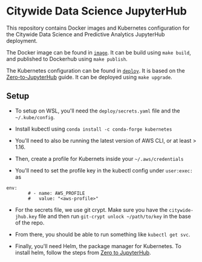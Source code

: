 # Citywide Data Science JupyterHub

This repository contains Docker images and Kubernetes configuration
for the Citywide Data Science and Predictive Analytics JupyterHub deployment.

The Docker image can be found in [`image`](./image).
It can be build using `make build`, and published to Dockerhub using `make publish`.

The Kubernetes configuration can be found in [`deploy`](./deploy).
It is based on the [Zero-to-JupyterHub](https://zero-to-jupyterhub.readthedocs.io/en/latest/) guide.
It can be deployed using `make upgrade`.

## Setup

* To setup on WSL, you'll need the `deploy/secrets.yaml` file and the `~/.kube/config`. 

* Install kubectl using `conda install -c conda-forge kubernetes` 

* You'll need to also be running the latest version of AWS CLI, or at least > 1.16. 

* Then, create a profile for Kubernets inside your `~/.aws/credentials`

* You'll need to set the profile key in the kubectl config under `user:exec:` as 

```
env:
        # - name: AWS_PROFILE
        #   value: "<aws-profile>"

```

* For the secrets file, we use git crypt. Make sure you have the `citywide-jhub.key` file and then run `git-crypt unlock ~/path/to/key` in the base of the repo. 

* From there, you should be able to run something like `kubectl get svc`. 

* Finally, you'll need Helm, the package manager for Kubernetes. To install helm, follow the steps from [Zero to JupyterHub](https://zero-to-jupyterhub.readthedocs.io/en/latest/setup-helm.html). 
